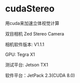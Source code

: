 # cudaStereo
用cuda来加速立体视觉计算

双目相机 Zed Stereo Camera

相机软件版本: V1.1.1

GPU: Tegra X1

测试平台: Jetson TX1

软件平台：JetPack 2.3(CUDA 8.0)

